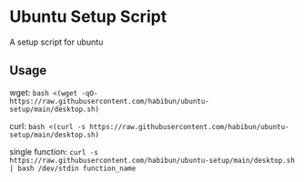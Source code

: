 # Ubuntu Setup Script
A setup script for ubuntu

## Usage

wget: `bash <(wget -qO- https://raw.githubusercontent.com/habibun/ubuntu-setup/main/desktop.sh)`

curl: `bash <(curl -s https://raw.githubusercontent.com/habibun/ubuntu-setup/main/desktop.sh)`

single function: `curl -s https://raw.githubusercontent.com/habibun/ubuntu-setup/main/desktop.sh | bash /dev/stdin function_name`